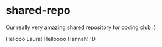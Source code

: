 # shared-repo
Our really very amazing shared repository for coding club :)

Hellooo Laura!
Helloooo Hannah! :D 


